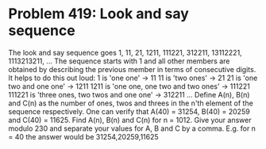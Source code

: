 # Problem 419: Look and say sequence
The look and say sequence goes 1, 11, 21, 1211, 111221, 312211,
13112221, 1113213211, ... The sequence starts with 1 and all other
members are obtained by describing the previous member in terms of
consecutive digits. It helps to do this out loud: 1 is 'one one' → 11 11
is 'two ones' → 21 21 is 'one two and one one' → 1211 1211 is 'one one,
one two and two ones' → 111221 111221 is 'three ones, two twos and one
one' → 312211 ... Define A(n), B(n) and C(n) as the number of ones, twos
and threes in the n'th element of the sequence respectively. One can
verify that A(40) = 31254, B(40) = 20259 and C(40) = 11625. Find A(n),
B(n) and C(n) for n = 1012. Give your answer modulo 230 and separate
your values for A, B and C by a comma. E.g. for n = 40 the answer would
be 31254,20259,11625
